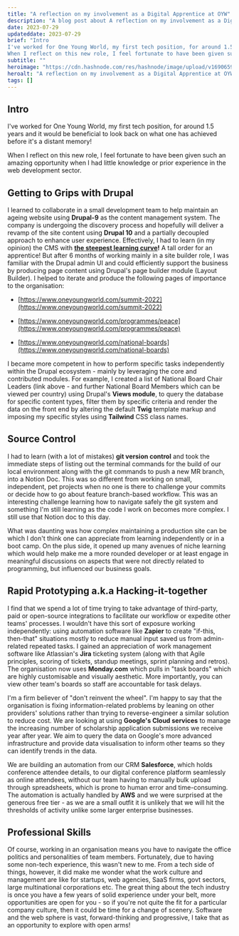 ```yaml
---
title: "A reflection on my involvement as a Digital Apprentice at OYW"
description: "A blog post about A reflection on my involvement as a Digital Apprentice at OYW"
date: 2023-07-29
updateddate: 2023-07-29
brief: "Intro
I've worked for One Young World, my first tech position, for around 1.5 years and it would be beneficial to look back on what one has achieved before it's a distant memory!
When I reflect on this new role, I feel fortunate to have been given su..."
subtitle: ""
heroimage: "https://cdn.hashnode.com/res/hashnode/image/upload/v1690659791214/675c7ccf-a92e-4e6d-82ef-bf1a1c7fa827.jpeg"
heroalt: "A reflection on my involvement as a Digital Apprentice at OYW"
tags: []
---
```


## Intro

I've worked for One Young World, my first tech position, for around 1.5 years and it would be beneficial to look back on what one has achieved before it's a distant memory!

When I reflect on this new role, I feel fortunate to have been given such an amazing opportunity when I had little knowledge or prior experience in the web development sector.

## Getting to Grips with Drupal

I learned to collaborate in a small development team to help maintain an ageing website using **Drupal-9** as the content management system. The company is undergoing the discovery process and hopefully will deliver a revamp of the site content using **Drupal 10** and a partially decoupled approach to enhance user experience. Effectively, I had to learn (in my opinion) the CMS with [**the steepest learning curve**](https://lotusmedia.org/wp-content/uploads/2018/04/drupal-learning-cliff-annotated.jpg)**!** A tall order for an apprentice! But after 6 months of working mainly in a site builder role, I was familiar with the Drupal admin UI and could efficiently support the business by producing page content using Drupal's page builder module (Layout Builder). I helped to iterate and produce the following pages of importance to the organisation:

* [https://www.oneyoungworld.com/summit-2022](https://www.oneyoungworld.com/summit-2022)
    
* [https://www.oneyoungworld.com/programmes/peace](https://www.oneyoungworld.com/programmes/peace)
    
* [https://www.oneyoungworld.com/national-boards](https://www.oneyoungworld.com/national-boards)
    

I became more competent in how to perform specific tasks independently within the Drupal ecosystem - mainly by leveraging the core and contributed modules. For example, I created a list of National Board Chair Leaders (link above - and further National Board Members which can be viewed per country) using Drupal's **Views module**, to query the database for specific content types, filter them by specific criteria and render the data on the front end by altering the default **Twig** template markup and imposing my specific styles using **Tailwind** CSS class names.

## Source Control

I had to learn (with a lot of mistakes) **git version control** and took the immediate steps of listing out the terminal commands for the build of our local environment along with the git commands to push a new MR branch, into a Notion Doc. This was so different from working on small, independent, pet projects when no one is there to challenge your commits or decide how to go about feature branch-based workflow. This was an interesting challenge learning how to navigate safely the git system and something I'm still learning as the code I work on becomes more complex. I still use that Notion doc to this day.

What was daunting was how complex maintaining a production site can be which I don't think one can appreciate from learning independently or in a boot camp. On the plus side, it opened up many avenues of niche learning which would help make me a more rounded developer or at least engage in meaningful discussions on aspects that were not directly related to programming, but influenced our business goals.

## Rapid Prototyping a.k.a Hacking-it-together

I find that we spend a lot of time trying to take advantage of third-party, paid or open-source integrations to facilitate our workflow or expedite other teams' processes. I wouldn't have this sort of exposure working independently: using automation software like **Zapier** to create "if-this, then-that" situations mostly to reduce manual input saved us from admin-related repeated tasks. I gained an appreciation of work management software like Atlassian's **Jira** ticketing system (along with that Agile principles, scoring of tickets, standup meetings, sprint planning and retros). The organisation now uses **Monday.com** which pulls in "task boards" which are highly customisable and visually aesthetic. More importantly, you can view other team's boards so staff are accountable for task delays.

I'm a firm believer of "don't reinvent the wheel". I'm happy to say that the organisation is fixing information-related problems by leaning on other providers' solutions rather than trying to reverse-engineer a similar solution to reduce cost. We are looking at using **Google's Cloud services** to manage the increasing number of scholarship application submissions we receive year after year. We aim to query the data on Google's more advanced infrastructure and provide data visualisation to inform other teams so they can identify trends in the data.

We are building an automation from our CRM **Salesforce**, which holds conference attendee details, to our digital conference platform seamlessly as online attendees, without our team having to manually bulk upload through spreadsheets, which is prone to human error and time-consuming. The automation is actually handled by **AWS** and we were surprised at the generous free tier - as we are a small outfit it is unlikely that we will hit the thresholds of activity unlike some larger enterprise businesses.

## Professional Skills

Of course, working in an organisation means you have to navigate the office politics and personalities of team members. Fortunately, due to having some non-tech experience, this wasn't new to me. From a tech side of things, however, it did make me wonder what the work culture and management are like for startups, web agencies, SaaS firms, govt sectors, large multinational corporations etc. The great thing about the tech industry is once you have a few years of solid experience under your belt, more opportunities are open for you - so if you're not quite the fit for a particular company culture, then it could be time for a change of scenery. Software and the web sphere is vast, forward-thinking and progressive, I take that as an opportunity to explore with open arms!